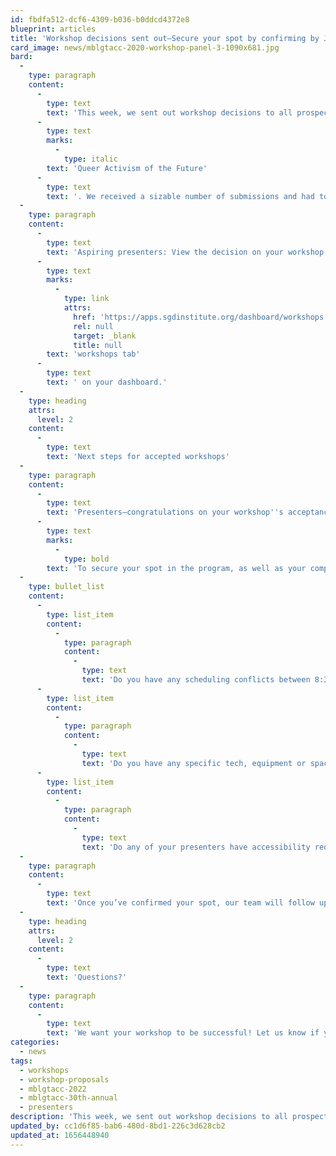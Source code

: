 ```yaml
---
id: fbdfa512-dcf6-4309-b036-b0ddcd4372e8
blueprint: articles
title: 'Workshop decisions sent out—Secure your spot by confirming by July 11'
card_image: news/mblgtacc-2020-workshop-panel-3-1090x681.jpg
bard:
  -
    type: paragraph
    content:
      -
        type: text
        text: 'This week, we sent out workshop decisions to all prospective presenters for the 30th annual MBLGTACC, '
      -
        type: text
        marks:
          -
            type: italic
        text: 'Queer Activism of the Future'
      -
        type: text
        text: '. We received a sizable number of submissions and had to make tough decisions based on space and alignment with our conference goals this year. We''re so grateful for everyone''s interest in presenting at the conference and are thrilled with the slate of programming that is coming together. '
  -
    type: paragraph
    content:
      -
        type: text
        text: 'Aspiring presenters: View the decision on your workshop by checking your email (look in your spam/junk, if needed!) or logging into your MBLGTACC/Institute account and then navigating to the '
      -
        type: text
        marks:
          -
            type: link
            attrs:
              href: 'https://apps.sgdinstitute.org/dashboard/workshops'
              rel: null
              target: _blank
              title: null
        text: 'workshops tab'
      -
        type: text
        text: ' on your dashboard.'
  -
    type: heading
    attrs:
      level: 2
    content:
      -
        type: text
        text: 'Next steps for accepted workshops'
  -
    type: paragraph
    content:
      -
        type: text
        text: 'Presenters—congratulations on your workshop''s acceptance at MBLGTACC this year. '
      -
        type: text
        marks:
          -
            type: bold
        text: 'To secure your spot in the program, as well as your complimentary conference registration, please provide the following information by July 11:'
  -
    type: bullet_list
    content:
      -
        type: list_item
        content:
          -
            type: paragraph
            content:
              -
                type: text
                text: 'Do you have any scheduling conflicts between 8:30 a.m. - 5:30 p.m. Eastern on Saturday, October 22 or from 8:30 a.m. - 11:30 a.m. Eastern on Sunday, October 23? '
      -
        type: list_item
        content:
          -
            type: paragraph
            content:
              -
                type: text
                text: 'Do you have any specific tech, equipment or space needs for your workshop? '
      -
        type: list_item
        content:
          -
            type: paragraph
            content:
              -
                type: text
                text: 'Do any of your presenters have accessibility requests?'
  -
    type: paragraph
    content:
      -
        type: text
        text: 'Once you’ve confirmed your spot, our team will follow up about finalizing the title, presenters, and description of your workshop as well as asking for content warnings that will be included in the program guide next to your workshop description.'
  -
    type: heading
    attrs:
      level: 2
    content:
      -
        type: text
        text: 'Questions?'
  -
    type: paragraph
    content:
      -
        type: text
        text: 'We want your workshop to be successful! Let us know if you have questions about presenting at MBLGTACC or about your workshop in particular. Contact R.B. Brooks (they/them), director of programs, at roze@sgdinstitute.org.'
categories:
  - news
tags:
  - workshops
  - workshop-proposals
  - mblgtacc-2022
  - mblgtacc-30th-annual
  - presenters
description: 'This week, we sent out workshop decisions to all prospective presenters for the 30th annual MBLGTACC, Queer Activism of the Future. We received a sizable number of submissions and had to make tough decisions based on space and alignment with our conference goals this year. We''re so grateful for everyone''s interest in presenting at the conference and are thrilled with the slate of programming that is coming together.'
updated_by: cc1d6f85-bab6-480d-8bd1-226c3d628cb2
updated_at: 1656448940
---
```


